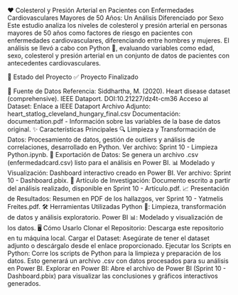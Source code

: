 ❤️ Colesterol y Presión Arterial en Pacientes con Enfermedades Cardiovasculares Mayores de 50 Años: Un Análisis Diferenciado por Sexo
Este estudio analiza los niveles de colesterol y presión arterial en personas mayores de 50 años como factores de riesgo en pacientes con enfermedades cardiovasculares, diferenciando entre hombres y mujeres. El análisis se llevó a cabo con Python 🐍, evaluando variables como edad, sexo, colesterol y presión arterial en un conjunto de datos de pacientes con antecedentes cardiovasculares.

🚀 Estado del Proyecto
✅ Proyecto Finalizado

📁 Fuente de Datos
Referencia: Siddhartha, M. (2020). Heart disease dataset (comprehensive). IEEE Dataport. DOI:10.21227/dz4t-cm36
Acceso al Dataset: Enlace a IEEE Dataport
Archivo Adjunto: heart_statlog_cleveland_hungary_final.csv
Documentación: documentation.pdf - Información sobre las variables de la base de datos original.
✨ Características Principales
🔍 Limpieza y Transformación de Datos: Procesamiento de datos, gestión de outliers y análisis de correlaciones, desarrollado en Python. Ver archivo: Sprint 10 - Limpieza Python.ipynb.
📄 Exportación de Datos: Se genera un archivo .csv (enfermedadcard.csv) listo para el análisis en Power BI.
📊 Modelado y Visualización: Dashboard interactivo creado en Power BI. Ver archivo: Sprint 10 - Dashboard.pbix.
📝 Artículo de Investigación: Documento escrito a partir del análisis realizado, disponible en Sprint 10 - Artículo.pdf.
📈 Presentación de Resultados: Resumen en PDF de los hallazgos, ver Sprint 10 - Yatmelis Freites.pdf.
🛠️ Herramientas Utilizadas
Python 🐍: Limpieza, transformación de datos y análisis exploratorio.
Power BI 📊: Modelado y visualización de los datos.
🖥️ Cómo Usarlo
Clonar el Repositorio: Descarga este repositorio en tu máquina local.
Cargar el Dataset: Asegúrate de tener el dataset adjunto o descárgalo desde el enlace proporcionado.
Ejecutar los Scripts en Python: Corre los scripts de Python para la limpieza y preparación de los datos. Esto generará un archivo .csv con datos procesados para su análisis en Power BI.
Explorar en Power BI: Abre el archivo de Power BI (Sprint 10 - Dashboard.pbix) para visualizar las conclusiones y gráficos interactivos generados.
